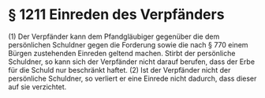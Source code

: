 # § 1211 Einreden des Verpfänders
(1) Der Verpfänder kann dem Pfandgläubiger gegenüber die dem persönlichen Schuldner gegen die Forderung sowie die nach § 770 einem Bürgen zustehenden Einreden geltend machen. Stirbt der persönliche Schuldner, so kann sich der Verpfänder nicht darauf berufen, dass der Erbe für die Schuld nur beschränkt haftet.
(2) Ist der Verpfänder nicht der persönliche Schuldner, so verliert er eine Einrede nicht dadurch, dass dieser auf sie verzichtet.